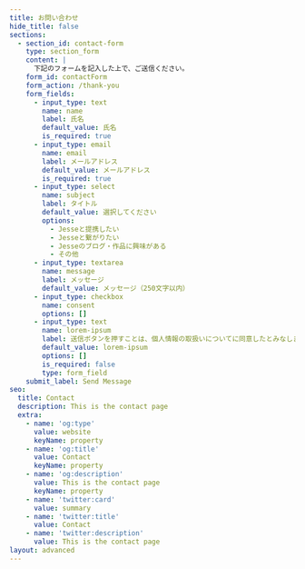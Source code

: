 ```yaml
---
title: お問い合わせ
hide_title: false
sections:
  - section_id: contact-form
    type: section_form
    content: |
      下記のフォームを記入した上で、ご送信ください。
    form_id: contactForm
    form_action: /thank-you
    form_fields:
      - input_type: text
        name: name
        label: 氏名
        default_value: 氏名
        is_required: true
      - input_type: email
        name: email
        label: メールアドレス
        default_value: メールアドレス
        is_required: true
      - input_type: select
        name: subject
        label: タイトル
        default_value: 選択してください
        options:
          - Jesseと提携したい
          - Jesseと繋がりたい
          - Jesseのブログ・作品に興味がある
          - その他
      - input_type: textarea
        name: message
        label: メッセージ
        default_value: メッセージ（250文字以内）
      - input_type: checkbox
        name: consent
        options: []
      - input_type: text
        name: lorem-ipsum
        label: 送信ボタンを押すことは、個人情報の取扱いについてに同意したとみなします
        default_value: lorem-ipsum
        options: []
        is_required: false
        type: form_field
    submit_label: Send Message
seo:
  title: Contact
  description: This is the contact page
  extra:
    - name: 'og:type'
      value: website
      keyName: property
    - name: 'og:title'
      value: Contact
      keyName: property
    - name: 'og:description'
      value: This is the contact page
      keyName: property
    - name: 'twitter:card'
      value: summary
    - name: 'twitter:title'
      value: Contact
    - name: 'twitter:description'
      value: This is the contact page
layout: advanced
---
```

